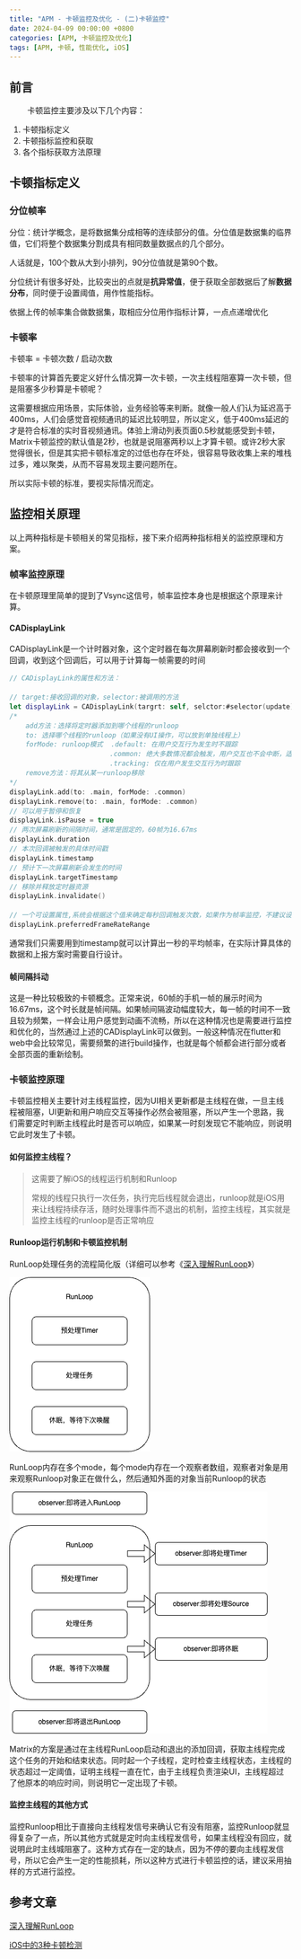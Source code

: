 ```yaml
---
title: "APM - 卡顿监控及优化 - (二)卡顿监控"
date: 2024-04-09 00:00:00 +0800
categories: [APM, 卡顿监控及优化]
tags: [APM, 卡顿, 性能优化, iOS]
---
```

## 前言

&emsp;&emsp; 卡顿监控主要涉及以下几个内容：
1. 卡顿指标定义
2. 卡顿指标监控和获取
3. 各个指标获取方法原理

## 卡顿指标定义

### 分位帧率

分位：统计学概念，是将数据集分成相等的连续部分的值。分位值是数据集的临界值，它们将整个数据集分割成具有相同数量数据点的几个部分。

人话就是，100个数从大到小排列，90分位值就是第90个数。

分位统计有很多好处，比较突出的点就是**抗异常值**，便于获取全部数据后了解**数据分布**，同时便于设置阈值，用作性能指标。

依据上传的帧率集合做数据集，取相应分位用作指标计算，一点点递增优化

### 卡顿率

卡顿率 = 卡顿次数 / 启动次数

卡顿率的计算首先要定义好什么情况算一次卡顿，一次主线程阻塞算一次卡顿，但是阻塞多少秒算是卡顿呢？

这需要根据应用场景，实际体验，业务经验等来判断。就像一般人们认为延迟高于400ms，人们会感觉音视频通讯的延迟比较明显，所以定义，低于400ms延迟的才是符合标准的实时音视频通讯。体验上滑动列表页面0.5秒就能感受到卡顿，Matrix卡顿监控的默认值是2秒，也就是说阻塞两秒以上才算卡顿。或许2秒大家觉得很长，但是其实把卡顿标准定的过低也存在坏处，很容易导致收集上来的堆栈过多，难以聚类，从而不容易发现主要问题所在。

所以实际卡顿的标准，要视实际情况而定。

## 监控相关原理

以上两种指标是卡顿相关的常见指标，接下来介绍两种指标相关的监控原理和方案。

### 帧率监控原理

在卡顿原理里简单的提到了Vsync这信号，帧率监控本身也是根据这个原理来计算。

#### CADisplayLink

CADisplayLink是一个计时器对象，这个定时器在每次屏幕刷新时都会接收到一个回调，收到这个回调后，可以用于计算每一帧需要的时间
```swift
// CADisplayLink的属性和方法：

// target:接收回调的对象，selector:被调用的方法
let displayLink = CADisplayLink(targrt: self, selctor:#selector(update))
/* 
    add方法：选择将定时器添加到哪个线程的runloop
    to: 选择哪个线程的runloop（如果没有UI操作，可以放到单独线程上）
    forMode: runloop模式  .default: 在用户交互行为发生时不跟踪
                         .common: 绝大多数情况都会触发，用户交互也不会中断，适合连续动画更新场景
                         .tracking: 仅在用户发生交互行为时跟踪
    remove方法：将其从某一runloop移除
*/
displayLink.add(to: .main, forMode: .common)
displayLink.remove(to: .main, forMode: .common)
// 可以用于暂停和恢复
displayLink.isPause = true 
// 两次屏幕刷新的间隔时间，通常是固定的，60帧为16.67ms
displayLink.duration 
// 本次回调被触发的具体时间戳
displayLink.timestamp
// 预计下一次屏幕刷新会发生的时间
displayLink.targetTimestamp
// 移除并释放定时器资源
displayLink.invalidate()

// 一个可设置属性,系统会根据这个值来确定每秒回调触发次数，如果作为帧率监控，不建议设置此值，会影响准确性
displayLink.preferredFrameRateRange
```
通常我们只需要用到timestamp就可以计算出一秒的平均帧率，在实际计算具体的数据和上报方案时需要自行设计。

#### 帧间隔抖动

这是一种比较极致的卡顿概念。正常来说，60帧的手机一帧的展示时间为16.67ms，这个时长就是帧间隔。如果帧间隔波动幅度较大，每一帧的时间不一致且较为频繁，一样会让用户感觉到动画不流畅，所以在这种情况也是需要进行监控和优化的，当然通过上述的CADisplayLink可以做到。一般这种情况在flutter和web中会比较常见，需要频繁的进行build操作，也就是每个帧都会进行部分或者全部页面的重新绘制。

### 卡顿监控原理

卡顿监控相关主要针对主线程监控，因为UI相关更新都是主线程在做，一旦主线程被阻塞，UI更新和用户响应交互等操作必然会被阻塞，所以产生一个思路，我们需要定时判断主线程此时是否可以响应，如果某一时刻发现它不能响应，则说明它此时发生了卡顿。

#### 如何监控主线程？

> 这需要了解iOS的线程运行机制和Runloop
>
> 常规的线程只执行一次任务，执行完后线程就会退出，runloop就是iOS用来让线程持续存活，随时处理事件而不退出的机制，监控主线程，其实就是监控主线程的runloop是否正常响应

#### Runloop运行机制和卡顿监控机制

RunLoop处理任务的流程简化版（详细可以参考《[深入理解RunLoop](https://blog.ibireme.com/2015/05/18/runloop/)》）

![RunLoop简易流程](/assets/data/RunLoop简易流程.png)

RunLoop内存在多个mode，每个mode内存在一个观察者数组，观察者对象是用来观察Runloop对象正在做什么，然后通知外面的对象当前Runloop的状态

![RunLoop+Observer](/assets/data/RunLoop+Observer.png)

Matrix的方案是通过在主线程RunLoop启动和退出的添加回调，获取主线程完成这个任务的开始和结束状态。同时起一个子线程，定时检查主线程状态，主线程的状态超过一定阈值，证明主线程一直在忙，由于主线程负责渲染UI，主线程超过了他原本的响应时间，则说明它一定出现了卡顿。

#### 监控主线程的其他方式

监控Runloop相比于直接向主线程发信号来确认它有没有阻塞，监控Runloop就显得复杂了一点，所以其他方式就是定时向主线程发信号，如果主线程没有回应，就说明此时主线城阻塞了。这种方式存在一定的缺点，因为不停的要向主线程发信号，所以它会产生一定的性能损耗，所以这种方式进行卡顿监控的话，建议采用抽样的方式进行监控。

## 参考文章

[深入理解RunLoop](https://blog.ibireme.com/2015/05/18/runloop/)

[iOS中的3种卡顿检测](https://blog.csdn.net/u014600626/article/details/122524652)
